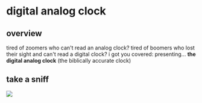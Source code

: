 # digital analog clock

## overview

tired of zoomers who can't read an analog clock? tired of boomers who lost their sight and can't read a digital clock? i got you covered: presenting... **the digital analog clock** (the biblically accurate clock)

## take a sniff 

![](https://github.com/sorecauadrian/digital_analog_clock/assets/79454929/ead88b9d-c549-40c3-a591-add3bcf55568)
